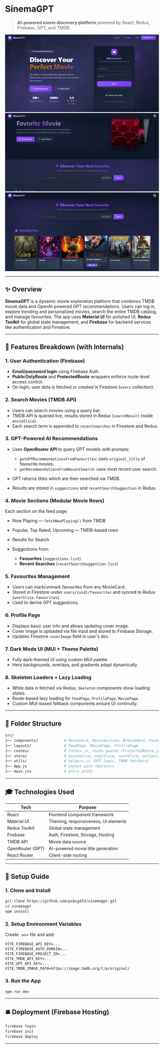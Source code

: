 # SinemaGPT

> **AI-powered movie discovery platform** powered by React, Redux, Firebase, GPT, and TMDB.

![Login Page](/public/LoginPageScreenshot.png)
![Feed Page](/public/FeedPageScreenshot.png)
![Trending Movies](/public/TrendingMoviesScreenshot.png)


---

## ✨ Overview

**SinemaGPT** is a dynamic movie exploration platform that combines TMDB movie data and OpenAI-powered GPT recommendations. Users can log in, explore trending and personalized movies, search the entire TMDB catalog, and manage favourites. The app uses **Material UI** for polished UI, **Redux Toolkit** for global state management, and **Firebase** for backend services like authentication and Firestore.

---

## 🚀 Features Breakdown (with Internals)

### 1. **User Authentication** (Firebase)

* **Email/password login** using Firebase Auth.
* **PublicOnlyRoute** and **ProtectedRoute** wrappers enforce route-level access control.
* On login, user data is fetched or created in Firestore (`users` collection).

### 2. **Search Movies** (TMDB API)

* Users can search movies using a query bar.
* TMDB API is queried live, results stored in Redux (`searchResult` inside `movieSlice`).
* Each search term is appended to `recentSearches` in Firestore and Redux.

### 3. **GPT-Powered AI Recommendations**

* Uses **OpenRouter API** to query GPT models with prompts:

  * `getGPTRecommendationsFromFavourites`: uses `original_title` of favourite movies.
  * `getRecommendationsFromRecentSearch`: uses most recent user search.
* GPT returns titles which are then searched via TMDB.
* Results are stored in `suggestions` and `recentSearchSuggestion` in Redux.

### 4. **Movie Sections** (Modular Movie Rows)

Each section on the feed page:

* Now Playing — `fetchNowPlaying()` from TMDB
* Popular, Top Rated, Upcoming — TMDB-based rows
* Results for Search
* Suggestions from:

  * **Favourites** (`suggestions.list`)
  * **Recent Searches** (`recentSearchSuggestion.list`)

### 5. **Favourites Management**

* Users can mark/unmark favourites from any MovieCard.
* Stored in Firestore under `users/{uid}/favourites` and synced to Redux (`userSlice.favourites`).
* Used to derive GPT suggestions.

### 6. **Profile Page**

* Displays basic user info and allows updating cover image.
* Cover image is uploaded via file input and stored to Firebase Storage.
* Updates Firestore `coverImage` field in user's doc.

### 7. **Dark Mode UI (MUI + Theme Palette)**

* Fully dark-themed UI using custom MUI palette.
* Hero backgrounds, overlays, and gradients adapt dynamically.

### 8. **Skeleton Loaders + Lazy Loading**

* While data is fetched via Redux, `Skeleton` components show loading states.
* Route-based lazy loading for `FeedPage`, `ProfilePage`, `MoviePage`.
* Custom MUI-based fallback components ensure UI continuity.

---

## 📂 Folder Structure

```bash
src/
├── components/            # MovieCard, MovieSection, BrowseHero, Footer, Skeletons
├── layouts/               # FeedPage, MoviePage, ProfilePage
├── routes/                # routes.js, route guards (ProtectedRoute.js)
├── store/                 # movieSlice, userSlice, authSlice, actions
├── utils/                 # helpers.js (GPT logic, TMDB fetchers)
├── App.js                 # Layout with <Outlet/>
├── main.jsx               # Entry point
```

---

## 🎓 Technologies Used

| Tech             | Purpose                              |
| ---------------- | ------------------------------------ |
| React            | Frontend component framework         |
| Material UI      | Theming, responsiveness, UI elements |
| Redux Toolkit    | Global state management              |
| Firebase         | Auth, Firestore, Storage, Hosting    |
| TMDB API         | Movie data source                    |
| OpenRouter (GPT) | AI-powered movie title generation    |
| React Router     | Client-side routing                  |

---

## 🚧 Setup Guide

### 1. Clone and Install

```bash
git clone https://github.com/psbcg433/sinemagpt.git
cd sinemagpt
npm install
```

### 2. Setup Environment Variables

Create `.env` file and add:

```env
VITE_FIREBASE_API_KEY=...
VITE_FIREBASE_AUTH_DOMAIN=...
VITE_FIREBASE_PROJECT_ID=...
VITE_TMDB_API_KEY=...
VITE_GPT_API_KEY=...
VITE_TMDB_IMAGE_PATH=https://image.tmdb.org/t/p/original/
```

### 3. Run the App

```bash
npm run dev
```

---

## 🛎️ Deployment (Firebase Hosting)

```bash
firebase login
firebase init
firebase deploy
```

---

